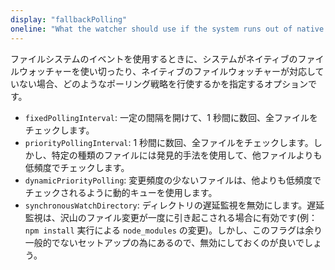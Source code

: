 ```yaml
---
display: "fallbackPolling"
oneline: "What the watcher should use if the system runs out of native file watchers"
---
```


ファイルシステムのイベントを使用するときに、システムがネイティブのファイルウォッチャーを使い切ったり、ネイティブのファイルウォッチャーが対応していない場合、どのようなポーリング戦略を行使するかを指定するオプションです。

- `fixedPollingInterval`: 一定の間隔を開けて、1 秒間に数回、全ファイルをチェックします。
- `priorityPollingInterval`: 1 秒間に数回、全ファイルをチェックします。しかし、特定の種類のファイルには発見的手法を使用して、他ファイルよりも低頻度でチェックします。
- `dynamicPriorityPolling`: 変更頻度の少ないファイルは、他よりも低頻度でチェックされるように動的キューを使用します。
- `synchronousWatchDirectory`: ディレクトリの遅延監視を無効にします。遅延監視は、沢山のファイル変更が一度に引き起こされる場合に有効です(例： `npm install` 実行による `node_modules` の変更)。しかし、このフラグは余り一般的でないセットアップの為にあるので、無効にしておくのが良いでしょう。
